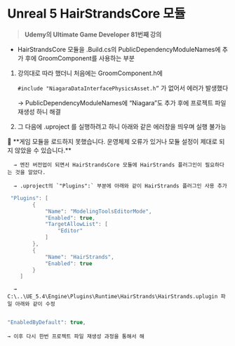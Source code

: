 # Unreal 5 HairStrandsCore 모듈

> **Udemy의 Ultimate Game Developer 81번째 강의**
> 
- HairStrandsCore 모듈을 .Build.cs의 PublicDependencyModuleNames에 추가 후에 GroomComponent를 사용하는 부분
1. 강의대로 따라 했더니 처음에는  GroomComponent.h에 
    
      `#include "NiagaraDataInterfacePhysicsAsset.h”` 가 없어서 에러가 발생했다 
    
    → PublicDependencyModuleNames에 “Niagara”도 추가 후에 프로젝트 파일 재생성 하니 해결
    
2. 그 다음에 .uproject 를 실행하려고 하니 아래와 같은 에러창을 띄우며 실행 불가능

<aside>
🚧 **게임 모듈을 로드하지 못했습니다. 운영체제 오류가 있거나 모듈 설정이 제대로 되지 않았을 수 있습니다.**

</aside>

      → 엔진 버전업이 되면서 HairStrandsCore 모듈에 HairStrands 플러그인이 필요하다는 것을 알았다.

      → .uproject의 `"Plugins":` 부분에 아래와 같이 HairStrands 플러그인 사용 추가

```cpp
 "Plugins": [
        {
            "Name": "ModelingToolsEditorMode",
            "Enabled": true,
            "TargetAllowList": [
                "Editor"
            ]
        },
        {
            "Name": "HairStrands",
            "Enabled": true
        }       
    ]
```

      → C:\..\UE_5.4\Engine\Plugins\Runtime\HairStrands\HairStrands.uplugin 파일 아래와 같이 수정

```cpp

"EnabledByDefault": true,
```

    → 이후 다시 한번 프로젝트 파일 재생성 과정을 통해서 해